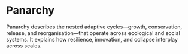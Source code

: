 # Panarchy

Panarchy describes the nested adaptive cycles—growth, conservation, release, and reorganisation—that operate across ecological and social systems. It explains how resilience, innovation, and collapse interplay across scales.
